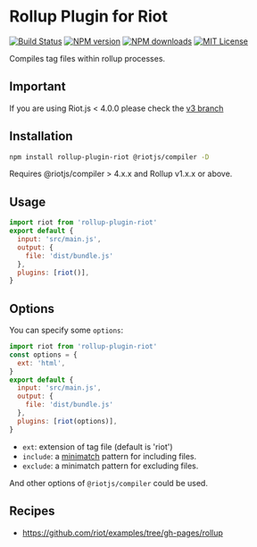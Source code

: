 # Rollup Plugin for Riot

[![Build Status][ci-image]][ci-url]
[![NPM version][npm-version-image]][npm-url]
[![NPM downloads][npm-downloads-image]][npm-url]
[![MIT License][license-image]][license-url]

Compiles tag files within rollup processes.

## Important

If you are using Riot.js < 4.0.0 please check the [v3 branch](https://github.com/riot/rollup-plugin-riot/tree/v3)

## Installation

```bash
npm install rollup-plugin-riot @riotjs/compiler -D
```

Requires @riotjs/compiler > 4.x.x and Rollup v1.x.x or above.

## Usage

```js
import riot from 'rollup-plugin-riot'
export default {
  input: 'src/main.js',
  output: {
    file: 'dist/bundle.js'
  },
  plugins: [riot()],
}
```

## Options

You can specify some `options`:

```js
import riot from 'rollup-plugin-riot'
const options = {
  ext: 'html',
}
export default {
  input: 'src/main.js',
  output: {
    file: 'dist/bundle.js'
  },
  plugins: [riot(options)],
}
```

- `ext`: extension of tag file (default is 'riot')
- `include`: a [minimatch](https://www.npmjs.com/package/minimatch) pattern for including files.
- `exclude`: a minimatch pattern for excluding files.

And other options of `@riotjs/compiler` could be used.

## Recipes

- https://github.com/riot/examples/tree/gh-pages/rollup

[ci-image]: https://img.shields.io/github/actions/workflow/status/riot/rollup-plugin-riot/test.yml?style=flat-square
[ci-url]: https://github.com/riot/rollup-plugin-riot/actions
[license-image]: https://img.shields.io/badge/license-MIT-000000.svg?style=flat-square
[license-url]: LICENSE
[npm-version-image]: https://img.shields.io/npm/v/rollup-plugin-riot.svg?style=flat-square
[npm-downloads-image]: https://img.shields.io/npm/dm/rollup-plugin-riot.svg?style=flat-square
[npm-url]: https://npmjs.org/package/rollup-plugin-riot
